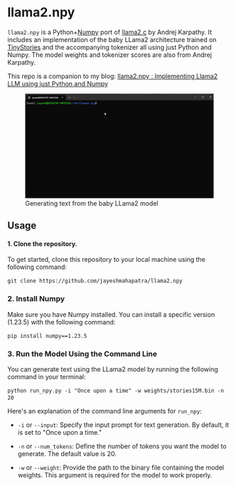 # llama2.npy

`llama2.npy` is a Python+[Numpy](https://numpy.org/doc/stable/index.html) port of [llama2.c](https://github.com/karpathy/llama2.c) by Andrej Karpathy. It includes an implementation of the baby LLama2 architecture trained on [TinyStories](https://huggingface.co/datasets/roneneldan/TinyStories) and the accompanying tokenizer all using just Python and Numpy. The model weights and tokenizer scores are also from Andrej Karpathy.

This repo is a companion to my blog: [llama2.npy : Implementing Llama2 LLM using just Python and Numpy](https://jayeshmahapatra.github.io/2023/12/03/llama2.html)

<figure>
    <img src="media/llama2_npy_example_gif.gif"
         alt="A gif of using the translation app to translate an advertisement poster">
    <figcaption>Generating text from the baby LLama2 model</figcaption>
</figure>

## Usage

#### 1. Clone the repository.
To get started, clone this repository to your local machine using the following command:
```
git clone https://github.com/jayeshmahapatra/llama2.npy
```

### 2. Install Numpy
Make sure you have Numpy installed. You can install a specific version (1.23.5) with the following command:
```
pip install numpy==1.23.5
```

### 3. Run the Model Using the Command Line
You can generate text using the LLama2 model by running the following command in your terminal:
```
python run_npy.py -i "Once upon a time" -w weights/stories15M.bin -n 20
```
Here's an explanation of the command line arguments for `run_npy`:

- `-i` or `--input`: Specify the input prompt for text generation. By default, it is set to "Once upon a time."

- `-n` or `--num_tokens`: Define the number of tokens you want the model to generate. The default value is 20.

- `-w` or `--weight`: Provide the path to the binary file containing the model weights. This argument is required for the model to work properly.